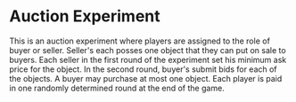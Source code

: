 # Auction Experiment #
This is an auction experiment where players are assigned to the role of
buyer or seller. Seller's each posses one object that they can put on sale to
buyers. Each seller in the first round of the experiment set his minimum ask
price for the object. In the second round, buyer's submit bids for each of the
objects. A buyer may purchase at most one object. Each player is paid in one
randomly determined round at the end of the game.
